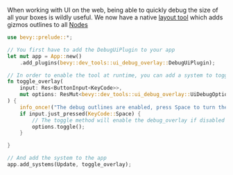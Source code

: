 When working with UI on the web, being able to quickly debug the size of all your boxes is wildly useful.
We now have a native [layout tool](https://dev-docs.bevyengine.org/bevy/dev_tools/ui_debug_overlay/struct.DebugUiPlugin.html) which adds gizmos outlines to all [Nodes](https://dev-docs.bevyengine.org/bevy/ui/struct.Node.html)

```rust
use bevy::prelude::*;

// You first have to add the DebugUiPlugin to your app
let mut app = App::new()
    .add_plugins(bevy::dev_tools::ui_debug_overlay::DebugUiPlugin);

// In order to enable the tool at runtime, you can add a system to toggle it
fn toggle_overlay(
    input: Res<ButtonInput<KeyCode>>,
    mut options: ResMut<bevy::dev_tools::ui_debug_overlay::UiDebugOptions>,
) {
    info_once!("The debug outlines are enabled, press Space to turn them on/off");
    if input.just_pressed(KeyCode::Space) {
        // The toggle method will enable the debug_overlay if disabled and disable if enabled
        options.toggle();
    }

}

// And add the system to the app
app.add_systems(Update, toggle_overlay);
```
